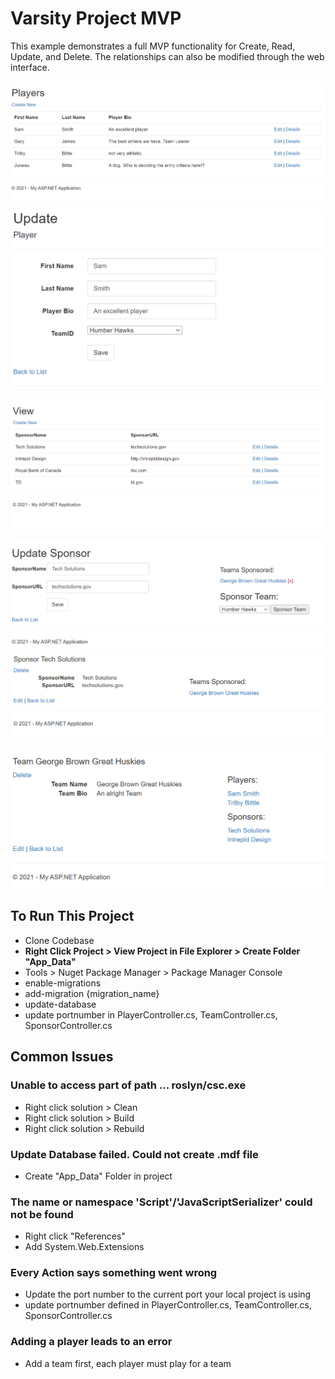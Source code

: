 # Varsity Project MVP
This example demonstrates a full MVP functionality for Create, Read, Update, and Delete. The relationships can also be modified through the web interface.

![Listing Players](https://github.com/christinebittle/varsity_mvp/blob/master/varsity_w_auth/assets/listplayers.png)

![Updating a player](https://github.com/christinebittle/varsity_mvp/blob/master/varsity_w_auth/assets/updateplayer.png)


![Listing Sponsors](https://github.com/christinebittle/varsity_mvp/blob/master/varsity_w_auth/assets/listsponsors.png)


![Update Sponsor](https://github.com/christinebittle/varsity_mvp/blob/master/varsity_w_auth/assets/updatesponsor.png)
![Show Sponsor](https://github.com/christinebittle/varsity_mvp/blob/master/varsity_w_auth/assets/showsponsor.png)


![Show Team](https://github.com/christinebittle/varsity_mvp/blob/master/varsity_w_auth/assets/showteam.png)


## To Run This Project
- Clone Codebase
- **Right Click Project > View Project in File Explorer > Create Folder "App_Data"**
- Tools > Nuget Package Manager > Package Manager Console
- enable-migrations
- add-migration {migration_name}
- update-database
- update portnumber in PlayerController.cs, TeamController.cs, SponsorController.cs

## Common Issues
### Unable to access part of path ... roslyn/csc.exe
- Right click solution > Clean
- Right click solution > Build
- Right click solution > Rebuild

### Update Database failed. Could not create .mdf file
- Create "App_Data" Folder in project

### The name or namespace 'Script'/'JavaScriptSerializer' could not be found
- Right click "References"
- Add System.Web.Extensions

### Every Action says something went wrong
- Update the port number to the current port your local project is using
- update portnumber defined in PlayerController.cs, TeamController.cs, SponsorController.cs

### Adding a player leads to an error
- Add a team first, each player must play for a team
